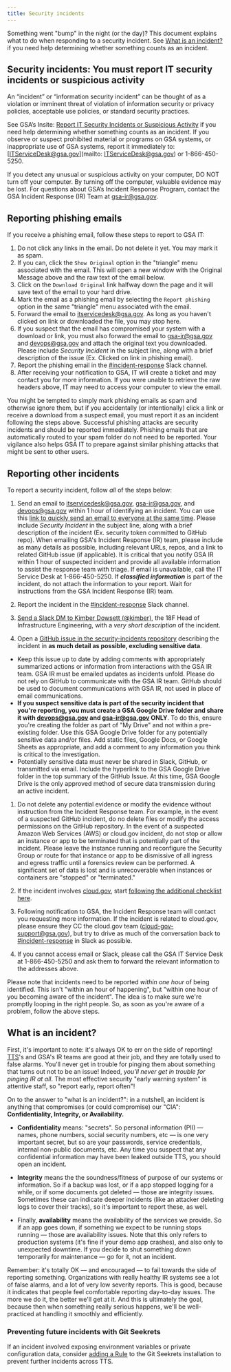 ```yaml
---
title: Security incidents
---
```


Something went "bump" in the night (or the day)? This document explains what to do when responding to a security incident. See [What is an incident?](#what-is-an-incident) if you need help determining whether something counts as an incident.

## Security incidents: You must report IT security incidents or suspicious activity

An “incident” or “information security incident” can be thought of as a violation or imminent threat of violation of information security or privacy policies, acceptable use policies, or standard security practices. 

See GSA’s Insite: [Report IT Security Incidents or Suspicious Activity](https://insite.gsa.gov/portal/content/539161) if you need help determining whether something counts as an incident. If you observe or suspect prohibited material or programs on GSA systems, or inappropriate use of GSA systems, report it immediately to: [ITServiceDesk@gsa.gov](mailto: ITServiceDesk@gsa.gov) or 1-866-450-5250.  

If you detect any unusual or suspicious activity on your computer, DO NOT turn off your computer. By turning off the computer, valuable evidence may be lost. For questions about GSA’s Incident Response Program, contact the GSA Incident Response (IR) Team at [gsa-ir@gsa.gov](mailto:gsa-ir@gsa.gov).

## Reporting phishing emails
If you receive a phishing email, follow these steps to report to GSA IT:

1. Do not click any links in the email. Do not delete it yet. You may mark it as spam.
1. If you can, click the `Show Original` option in the "triangle" menu associated with the email. This will open a new window with the Original Message above and the raw text of the email below.
1. Click on the `Download Original` link halfway down the page and it will save text of the email to your hard drive.
1. Mark the email as a phishing email by selecting the `Report phishing` option in the same "triangle" menu associated with the email.
1. Forward the email to itservicedesk@gsa.gov. As long as you haven't clicked on link or downloaded the file, you may stop here.
1. If you suspect that the email has compromised your system with a download or link, you must also forward the email to gsa-ir@gsa.gov and devops@gsa.gov and attach the original text you downloaded. Please include *Security Incident* in the subject line, along with a brief description of the issue (Ex. Clicked on link in phishing email).
1. Report the phishing email in the [#incident-response](https://gsa-tts.slack.com/messages/incident-response) Slack channel.
1. After receiving your notification to GSA, IT will create a ticket and may contact you for more information. If you were unable to retrieve the raw headers above, IT may need to access your computer to view the email.

You might be tempted to simply mark phishing emails as spam and otherwise ignore them, but if you accidentally (or intentionally) click a link or receive a download from a suspect email, you must report it as an incident following the steps above. Successful phishing attacks are security incidents and should be reported immediately. Phishing emails that are automatically routed to your spam folder do not need to be reported. Your vigilance also helps GSA IT to prepare against similar phishing attacks that might be sent to other users.

## Reporting other incidents
To report a security incident, follow *all* of the steps below:

1. Send an email to itservicedesk@gsa.gov, gsa-ir@gsa.gov, and devops@gsa.gov within 1 hour of identifying an incident. You can use this
 <a href="mailto:itservicedesk@gsa.gov?subject=Incident:&cc=gsa-ir@gsa.gov;devops@gsa.gov">link to quickly send an email to everyone at the same time</a>. Please include *Security Incident* in the subject line, along with a brief description of the incident (Ex. security token committed to GitHub repo). When emailing GSA's Incident Response (IR) team, please include as many details as possible, including relevant URLs, repos, and a link to related GitHub issue (if applicable). It is critical that you notify GSA IR within 1 hour of suspected incident and provide all available information to assist the response team with triage. If email is unavailable, call the IT Service Desk at 1-866-450-5250. If **_classified information_** is part of the incident, do not attach the information to your report. Wait for instructions from the GSA Incident Response (IR) team.

1. Report the incident in the [#incident-response](https://gsa-tts.slack.com/messages/incident-response) Slack channel.

1. [Send a Slack DM to Kimber Dowsett (@kimber)](https://gsa-tts.slack.com/messages/@kimber/), the 18F Head of Infrastructure Engineering, with a _very short description_ of the incident.

1. Open a [GitHub issue in the security-incidents repository](https://github.com/18F/security-incidents/issues/new) describing the incident in **as much detail as possible, excluding sensitive data**.
  * Keep this issue up to date by adding comments with appropriately summarized actions or information from interactions with the GSA IR team. GSA IR must be emailed updates as incidents unfold. Please do not rely on GitHub to communicate with the GSA IR team. GitHub should be used to document communications with GSA IR, not used in place of email communications.
  * **If you suspect sensitive data is part of the security incident that you're reporting, you must create a GSA Google Drive folder and share it with devops@gsa.gov and gsa-ir@gsa.gov ONLY**. To do this, ensure you're creating the folder as part of "My Drive" and not within a pre-existing folder. Use this GSA Google Drive folder for any potentially sensitive data and/or files. Add static files, Google Docs, or Google Sheets as appropriate, and add a comment to any information you think is critical to the investigation.
  * Potentially sensitive data must never be shared in Slack, GitHub, or transmitted via email. Include the hyperlink to the GSA Google Drive folder in the top summary of the GitHub Issue. At this time, GSA Google Drive is the only approved method of secure data transmission during an active incident.

1. Do not delete any potential evidence or modify the evidence without instruction from the Incident Response team. For example, in the event of a suspected GitHub incident, do no delete files or modify the access permissions on the GitHub repository. In the event of a suspected Amazon Web Services (AWS) or cloud.gov incident, do not stop or allow an instance or app to be terminated that is potentially part of the incident. Please leave the instance running and reconfigure the Security Group or route for that instance or app to be dismissive of all ingress and egress traffic until a forensics review can be performed. A significant set of data is lost and is unrecoverable when instances or containers are "stopped" or "terminated."

1. If the incident involves [cloud.gov](https://cloud.gov/), start [following the additional checklist here](https://docs.cloud.gov/ops/security-ir-checklist/).

1. Following notification to GSA, the Incident Response team will contact you requesting more information. If the incident is related to cloud.gov, please ensure they CC the cloud.gov team (cloud-gov-support@gsa.gov), but try to drive as much of the conversation back to [#incident-response](https://gsa-tts.slack.com/messages/incident-response) in Slack as possible.

1. If you cannot access email or Slack, please call the GSA IT Service Desk at 1-866-450-5250 and ask them to forward the relevant information to the addresses above. 

Please note that incidents need to be reported *within one hour* of being identified. This isn't "within an hour of happening", but "within one hour of you becoming aware of the incident". The idea is to make sure we're promptly looping in the right people. So, as soon as you're aware of a problem, follow the above steps.

## What is an incident?

First, it's important to note: it's always OK to err on the side of reporting! [TTS](http://www.gsa.gov/portal/category/25729)'s and GSA's IR teams are good at their job, and they are totally used to false alarms. You'll never get in trouble for pinging them about something that turns out not to be an issue! Indeed, *you'll never get in trouble for pinging IR at all*. The most effective security "early warning system" is attentive staff, so "report early, report often"!

On to the answer to "what is an incident?": in a nutshell, an incident is anything that compromises (or could compromise) our "CIA": **Confidentiality, Integrity, or Availability.**

- **Confidentiality** means: "secrets". So personal information (PII) — names, phone numbers, social security numbers, etc — is one very important secret, but so are your passwords, service credentials, internal non-public documents, etc. Any time you suspect that any confidential information may have been leaked outside TTS, you should open an incident.

- **Integrity** means the the soundness/fitness of purpose of our systems or information. So if a backup was lost, or if a app stopped logging for a while, or if some documents got deleted — those are integrity issues. Sometimes these can indicate deeper incidents (like an attacker deleting logs to cover their tracks), so it's important to report these, as well.

- Finally, **availability** means the availability of the services we provide. So if an app goes down, if something we expect to be running stops running — those are availability issues. Note that this only refers to production systems (it's fine if your demo app crashes), and also only to unexpected downtime. If you decide to shut something down temporarily for maintenance — go for it, not an incident.

Remember: it's totally OK — and encouraged — to fail towards the side of reporting something. Organizations with really healthy IR systems see a lot of false alarms, and a lot of very low severity reports. This is good, because it indicates that people feel comfortable reporting day-to-day issues. The more we do it, the better we'll get at it. And this is ultimately the goal, because then when something really serious happens, we'll be well-practiced at handling it smoothly and efficiently.

### Preventing future incidents with Git Seekrets

If an incident involved exposing environment variables or private configuration
data, consider [adding a Rule](https://github.com/18F/laptop#git-seekret) to the
Git Seekrets installation to prevent further incidents across TTS.

